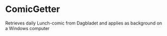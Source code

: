 # ComicGetter
Retrieves daily Lunch-comic from Dagbladet and applies as background on a Windows computer
